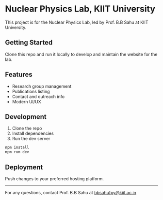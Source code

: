 # Nuclear Physics Lab, KIIT University

This project is for the Nuclear Physics Lab, led by Prof. B.B Sahu at KIIT University.

## Getting Started

Clone this repo and run it locally to develop and maintain the website for the lab.

## Features
- Research group management
- Publications listing
- Contact and outreach info
- Modern UI/UX

## Development

1. Clone the repo
2. Install dependencies
3. Run the dev server

```sh
npm install
npm run dev
```

## Deployment

Push changes to your preferred hosting platform.

---

For any questions, contact Prof. B.B Sahu at bbsahufpy@kiit.ac.in
